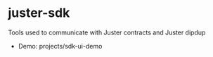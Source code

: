 # juster-sdk

Tools used to communicate with Juster contracts and Juster dipdup
- Demo: projects/sdk-ui-demo
